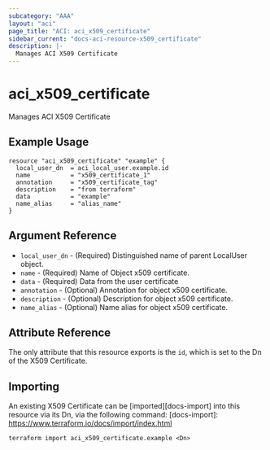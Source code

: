 ```yaml
---
subcategory: "AAA"
layout: "aci"
page_title: "ACI: aci_x509_certificate"
sidebar_current: "docs-aci-resource-x509_certificate"
description: |-
  Manages ACI X509 Certificate
---
```


# aci_x509_certificate

Manages ACI X509 Certificate

## Example Usage

```hcl
resource "aci_x509_certificate" "example" {
  local_user_dn  = aci_local_user.example.id
  name           = "x509_certificate_1"
  annotation     = "x509_certificate_tag"
  description    = "from terraform"
  data           = "example"
  name_alias     = "alias_name"
}
```

## Argument Reference

- `local_user_dn` - (Required) Distinguished name of parent LocalUser object.
- `name` - (Required) Name of Object x509 certificate.
- `data` - (Required) Data from the user certificate
- `annotation` - (Optional) Annotation for object x509 certificate.
- `description` - (Optional) Description for object x509 certificate.
- `name_alias` - (Optional) Name alias for object x509 certificate.

## Attribute Reference

The only attribute that this resource exports is the `id`, which is set to the
Dn of the X509 Certificate.

## Importing

An existing X509 Certificate can be [imported][docs-import] into this resource via its Dn, via the following command:
[docs-import]: https://www.terraform.io/docs/import/index.html

```
terraform import aci_x509_certificate.example <Dn>
```
